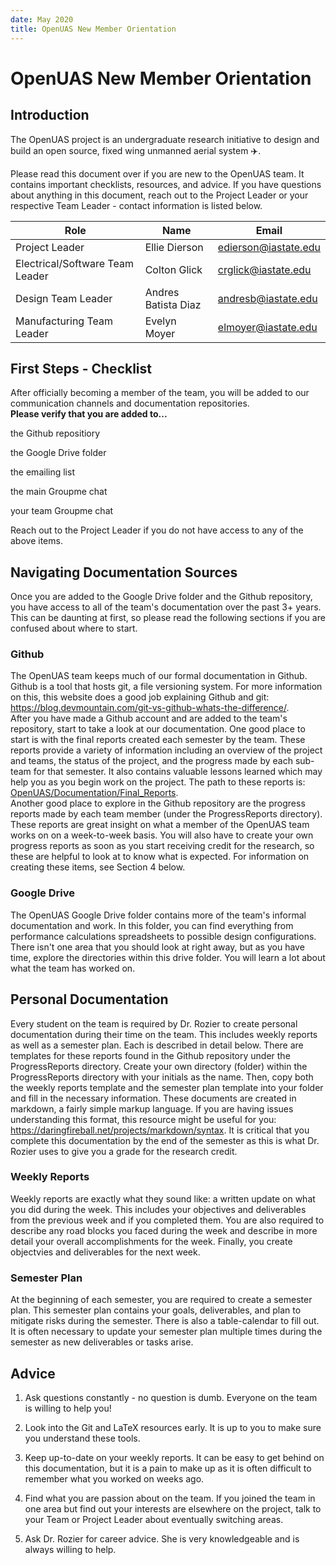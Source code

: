 ```yaml
---
date: May 2020
title: OpenUAS New Member Orientation
---
```

# OpenUAS New Member Orientation

## Introduction

The OpenUAS project is an undergraduate research initiative to design and build an open source, fixed wing unmanned aerial system :airplane:.

Please read this document over if you are new to the OpenUAS team. It
contains important checklists, resources, and advice. If you have
questions about anything in this document, reach out to the Project
Leader or your respective Team Leader - contact information is listed
below.

| **Role**          |        **Name**        |     **Email**                 |
|-------------------|------------------------|-------------------------------|
|Project Leader      |      Ellie Dierson   |     edierson@iastate.edu    |
|Electrical/Software Team Leader  | Colton Glick  |  crglick@iastate.edu   |
|Design Team Leader    |    Andres Batista Diaz   |     andresb@iastate.edu      |
|Manufacturing Team Leader   |     Evelyn Moyer    |   elmoyer@iastate.edu       |

## First Steps - Checklist

After officially becoming a member of the team, you will be added to our
communication channels and documentation repositories.\
**Please verify that you are added to\...**

the Github repositiory

the Google Drive folder

the emailing list

the main Groupme chat

your team Groupme chat

Reach out to the Project Leader if you do not have access to any of the
above items.

## Navigating Documentation Sources

Once you are added to the Google Drive folder and the Github repository,
you have access to all of the team's documentation over the past 3+
years. This can be daunting at first, so please read the following
sections if you are confused about where to start.

### Github


The OpenUAS team keeps much of our formal documentation in Github.
Github is a tool that hosts git, a file versioning system. For more
information on this, this website does a good job explaining Github and
git:
<https://blog.devmountain.com/git-vs-github-whats-the-difference/>.\
After you have made a Github account and are added to the team's
repository, start to take a look at our documentation. One good place to
start is with the final reports created each semester by the team. These
reports provide a variety of information including an overview of the
project and teams, the status of the project, and the progress made by
each sub-team for that semester. It also contains valuable lessons
learned which may help you as you begin work on the project. The path to
these reports is:
[OpenUAS/Documentation/Final\_Reports](OpenUAS/Documentation/Final_Reports).\
Another good place to explore in the Github repository are the progress
reports made by each team member (under the ProgressReports directory).
These reports are great insight on what a member of the OpenUAS team
works on on a week-to-week basis. You will also have to create your own
progress reports as soon as you start receiving credit for the research,
so these are helpful to look at to know what is expected. For
information on creating these items, see Section 4 below.

### Google Drive


The OpenUAS Google Drive folder contains more of the team's informal
documentation and work. In this folder, you can find everything from
performance calculations spreadsheets to possible design configurations.
There isn't one area that you should look at right away, but as you have
time, explore the directories within this drive folder. You will learn a
lot about what the team has worked on.

## Personal Documentation


Every student on the team is required by Dr. Rozier to create personal
documentation during their time on the team. This includes weekly
reports as well as a semester plan. Each is described in detail below.
There are templates for these reports found in the Github repository
under the ProgressReports directory. Create your own directory (folder)
within the ProgressReports directory with your initials as the name.
Then, copy both the weekly reports template and the semester plan
template into your folder and fill in the necessary information. These
documents are created in markdown, a fairly simple markup language. If
you are having issues understanding this format, this resource might be
useful for you: <https://daringfireball.net/projects/markdown/syntax>.
It is critical that you complete this documentation by the end of the
semester as this is what Dr. Rozier uses to give you a grade for the
research credit.

### Weekly Reports


Weekly reports are exactly what they sound like: a written update on
what you did during the week. This includes your objectives and
deliverables from the previous week and if you completed them. You are
also required to describe any road blocks you faced during the week and
describe in more detail your overall accomplishments for the week.
Finally, you create objectvies and deliverables for the next week.

### Semester Plan


At the beginning of each semester, you are required to create a semester
plan. This semester plan contains your goals, deliverables, and plan to
mitigate risks during the semester. There is also a table-calendar to
fill out. It is often necessary to update your semester plan multiple
times during the semester as new deliverables or tasks arise.

## Advice


1.  Ask questions constantly - no question is dumb. Everyone on the team
    is willing to help you!

2.  Look into the Git and LaTeX resources early. It is up to you to make
    sure you understand these tools.

3.  Keep up-to-date on your weekly reports. It can be easy to get behind
    on this documentation, but it is a pain to make up as it is often
    difficult to remember what you worked on weeks ago.

4.  Find what you are passion about on the team. If you joined the team
    in one area but find out your interests are elsewhere on the
    project, talk to your Team or Project Leader about eventually
    switching areas.

5.  Ask Dr. Rozier for career advice. She is very knowledgeable and is
    always willing to help.
